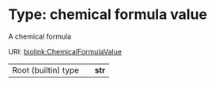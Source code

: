 
# Type: chemical formula value


A chemical formula

URI: [biolink:ChemicalFormulaValue](https://w3id.org/biolink/vocab/ChemicalFormulaValue)

|  |  |  |
| --- | --- | --- |
| Root (builtin) type | | **str** |

